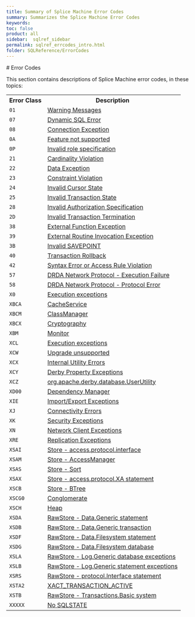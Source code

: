 ```yaml
---
title: Summary of Splice Machine Error Codes
summary: Summarizes the Splice Machine Error Codes
keywords:
toc: false
product: all
sidebar:  sqlref_sidebar
permalink: sqlref_errcodes_intro.html
folder: SQLReference/ErrorCodes
---
```

<section>
<div class="TopicContent" data-swiftype-index="true" markdown="1">
# Error Codes

This section contains descriptions of Splice Machine error codes, in
these topics:

<table summary="Links to and descriptions of SQL clauses">
                <col />
                <col />
                <tr>
                    <th>Error Class</th>
                    <th>Description</th>
                </tr>
                <tr>
                    <td><code>01</code></td>
                    <td><a href="sqlref_errcodes_class01.html">Warning Messages</a>
                    </td>
                </tr>
                <tr>
                    <td><code>07</code></td>
                    <td><a href="sqlref_errcodes_class07.html">Dynamic SQL Error</a>
                    </td>
                </tr>
                <tr>
                    <td><code>08</code></td>
                    <td><a href="sqlref_errcodes_class08.html">Connection Exception</a>
                    </td>
                </tr>
                <tr>
                    <td><code>0A</code></td>
                    <td><a href="sqlref_errcodes_class0a.html">Feature not supported</a>
                    </td>
                </tr>
                <tr>
                    <td><code>0P</code></td>
                    <td><a href="sqlref_errcodes_class0p.html">Invalid role specification</a>
                    </td>
                </tr>
                <tr>
                    <td><code>21</code></td>
                    <td><a href="sqlref_errcodes_class21.html">Cardinality Violation</a>
                    </td>
                </tr>
                <tr>
                    <td><code>22</code></td>
                    <td><a href="sqlref_errcodes_class22.html">Data Exception</a>
                    </td>
                </tr>
                <tr>
                    <td><code>23</code></td>
                    <td><a href="sqlref_errcodes_class23.html">Constraint Violation </a>
                    </td>
                </tr>
                <tr>
                    <td><code>24</code></td>
                    <td><a href="sqlref_errcodes_class24.html">Invalid Cursor State</a>
                    </td>
                </tr>
                <tr>
                    <td><code>25</code></td>
                    <td><a href="sqlref_errcodes_class25.html">Invalid Transaction State</a>
                    </td>
                </tr>
                <tr>
                    <td><code>28</code></td>
                    <td><a href="sqlref_errcodes_class28.html">Invalid Authorization Specification</a>
                    </td>
                </tr>
                <tr>
                    <td><code>2D</code></td>
                    <td><a href="sqlref_errcodes_class2d.html">Invalid Transaction Termination</a>
                    </td>
                </tr>
                <tr>
                    <td><code>38</code></td>
                    <td><a href="sqlref_errcodes_class38.html">External Function Exception</a>
                    </td>
                </tr>
                <tr>
                    <td><code>39</code></td>
                    <td><a href="sqlref_errcodes_class39.html">External Routine Invocation Exception</a>
                    </td>
                </tr>
                <tr />
                <tr>
                    <td><code>3B</code></td>
                    <td><a href="sqlref_errcodes_class3b.html">Invalid SAVEPOINT</a>
                    </td>
                </tr>
                <tr>
                    <td><code>40</code></td>
                    <td><a href="sqlref_errcodes_class40.html">Transaction Rollback</a>
                    </td>
                </tr>
                <tr>
                    <td><code>42</code></td>
                    <td><a href="sqlref_errcodes_class42.html">Syntax Error or Access Rule Violation</a>
                    </td>
                </tr>
                <tr>
                    <td><code>57</code></td>
                    <td><a href="sqlref_errcodes_class57.html">DRDA Network Protocol - Execution Failure</a>
                    </td>
                </tr>
                <tr>
                    <td><code>58</code></td>
                    <td><a href="sqlref_errcodes_class58.html">DRDA Network Protocol - Protocol Error</a>
                    </td>
                </tr>
                <tr>
                    <td><code>X0</code></td>
                    <td><a href="sqlref_errcodes_classx0.html">Execution exceptions</a>
                    </td>
                </tr>
                <tr>
                    <td><code>XBCA</code></td>
                    <td><a href="sqlref_errcodes_classxbca.html">CacheService</a>
                    </td>
                </tr>
                <tr>
                    <td><code>XBCM</code></td>
                    <td><a href="sqlref_errcodes_classxbcm.html">ClassManager</a>
                    </td>
                </tr>
                <tr>
                    <td><code>XBCX</code></td>
                    <td><a href="sqlref_errcodes_classxbcx.html">Cryptography</a>
                    </td>
                </tr>
                <tr>
                    <td><code>XBM</code></td>
                    <td><a href="sqlref_errcodes_classxbm.html">Monitor</a>
                    </td>
                </tr>
                <tr>
                    <td><code>XCL</code></td>
                    <td><a href="sqlref_errcodes_classxcl.html">Execution exceptions</a>
                    </td>
                </tr>
                <tr>
                    <td><code>XCW</code></td>
                    <td><a href="sqlref_errcodes_classxcw.html">Upgrade unsupported</a>
                    </td>
                </tr>
                <tr>
                    <td><code>XCX</code></td>
                    <td><a href="sqlref_errcodes_classxcx.html">Internal Utility Errors</a>
                    </td>
                </tr>
                <tr>
                    <td><code>XCY</code></td>
                    <td><a href="sqlref_errcodes_classxcy.html">Derby Property Exceptions</a>
                    </td>
                </tr>
                <tr>
                    <td><code>XCZ</code></td>
                    <td><a href="sqlref_errcodes_classxcz.html">org.apache.derby.database.UserUtility</a>
                    </td>
                </tr>
                <tr>
                    <td><code>XD00</code></td>
                    <td><a href="sqlref_errcodes_classxd00.html">Dependency Manager</a>
                    </td>
                </tr>
                <tr>
                    <td><code>XIE</code></td>
                    <td><a href="sqlref_errcodes_classxie.html">Import/Export Exceptions</a>
                    </td>
                </tr>
                <tr>
                    <td><code>XJ</code></td>
                    <td><a href="sqlref_errcodes_classxj.html">Connectivity Errors</a>
                    </td>
                </tr>
                <tr>
                    <td><code>XK</code></td>
                    <td><a href="sqlref_errcodes_classxk.html">Security Exceptions</a>
                    </td>
                </tr>
                <tr>
                    <td><code>XN</code></td>
                    <td><a href="sqlref_errcodes_classxn.html">Network Client Exceptions</a>
                    </td>
                </tr>
                <tr>
                    <td><code>XRE</code></td>
                    <td><a href="sqlref_errcodes_classxre.html">Replication Exceptions</a>
                    </td>
                </tr>
                <tr>
                    <td><code>XSAI</code></td>
                    <td><a href="sqlref_errcodes_classxsai.html">Store - access.protocol.interface</a>
                    </td>
                </tr>
                <tr>
                    <td><code>XSAM</code></td>
                    <td><a href="sqlref_errcodes_classxsam.html">Store - AccessManager</a>
                    </td>
                </tr>
                <tr>
                    <td><code>XSAS</code></td>
                    <td><a href="sqlref_errcodes_classxsas.html">Store - Sort</a>
                    </td>
                </tr>
                <tr>
                    <td><code>XSAX</code></td>
                    <td><a href="sqlref_errcodes_classxsax.html">Store - access.protocol.XA statement</a>
                    </td>
                </tr>
                <tr>
                    <td><code>XSCB</code></td>
                    <td><a href="sqlref_errcodes_classxscb.html">Store - BTree</a>
                    </td>
                </tr>
                <tr>
                    <td><code>XSCG0</code></td>
                    <td><a href="sqlref_errcodes_classxscgo.html">Conglomerate</a>
                    </td>
                </tr>
                <tr>
                    <td><code>XSCH</code></td>
                    <td><a href="sqlref_errcodes_classxsch.html">Heap</a>
                    </td>
                </tr>
                <tr>
                    <td><code>XSDA</code></td>
                    <td><a href="sqlref_errcodes_classxsda.html">RawStore - Data.Generic statement</a>
                    </td>
                </tr>
                <tr>
                    <td><code>XSDB</code></td>
                    <td><a href="sqlref_errcodes_classxsdb.html">RawStore - Data.Generic transaction</a>
                    </td>
                </tr>
                <tr>
                    <td><code>XSDF</code></td>
                    <td><a href="sqlref_errcodes_classxsdf.html">RawStore - Data.Filesystem statement</a>
                    </td>
                </tr>
                <tr>
                    <td><code>XSDG</code></td>
                    <td><a href="sqlref_errcodes_classxsdg.html">RawStore - Data.Filesystem database</a>
                    </td>
                </tr>
                <tr>
                    <td><code>XSLA</code></td>
                    <td><a href="sqlref_errcodes_classxsla.html">RawStore - Log.Generic database exceptions</a>
                    </td>
                </tr>
                <tr>
                    <td><code>XSLB</code></td>
                    <td><a href="sqlref_errcodes_classxslb.html">RawStore - Log.Generic statement exceptions</a>
                    </td>
                </tr>
                <tr>
                    <td><code>XSRS</code></td>
                    <td><a href="sqlref_errcodes_classxsrs.html">RawStore - protocol.Interface statement</a>
                    </td>
                </tr>
                <tr>
                    <td><code>XSTA2</code></td>
                    <td><a href="sqlref_errcodes_classxsta2.html">XACT_TRANSACTION_ACTIVE</a>
                    </td>
                </tr>
                <tr>
                    <td><code>XSTB</code></td>
                    <td><a href="sqlref_errcodes_classxstb.html">RawStore - Transactions.Basic system</a>
                    </td>
                </tr>
                <tr>
                    <td><code>XXXXX</code></td>
                    <td><a href="sqlref_errcodes_classxxxxx.html">No SQLSTATE</a>
                    </td>
                </tr>
            </table>
</div>
</section>

